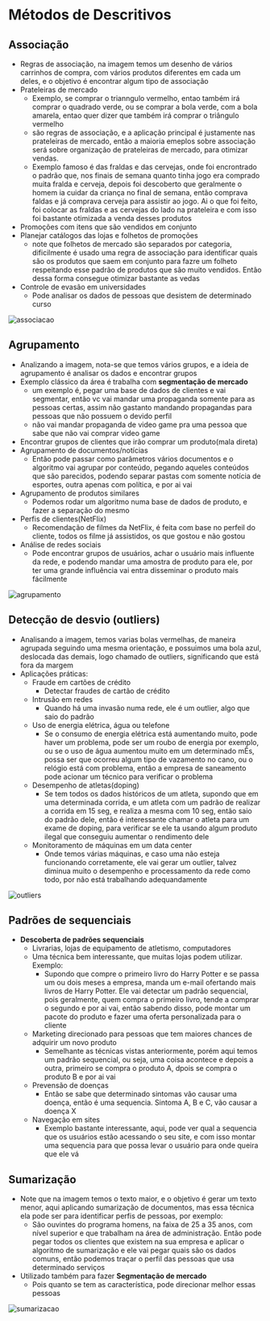 # Métodos de Descritivos

## Associação

- Regras de associação, na imagem temos um desenho de vários carrinhos de compra, com vários produtos diferentes em cada um deles, e o objetivo é encontrar algum tipo de associação
- Prateleiras de mercado
  - Exemplo, se comprar o trianngulo vermelho, entao também irá comprar o quadrado verde, ou se comprar a bola verde, com a bola amarela, entao quer dizer que também irá comprar o triângulo vermelho
  - são regras de associação, e a aplicação principal é justamente nas prateleiras de mercado, então a maioria emeplos sobre associação será sobre organização de prateleiras de mercado, para otimizar vendas.
  - Exemplo famoso é das fraldas e das cervejas, onde foi encrontrado o padrão que, nos finais de semana quanto tinha jogo era comprado muita fralda e cerveja, depois foi descoberto que geralmente o homem ia cuidar da criança no final de semana, então comprava faldas e já comprava cerveja para assistir ao jogo. Ai o que foi feito, foi colocar as fraldas e as cervejas do lado na prateleira e com isso foi bastante otimizada a venda desses produtos
- Promoções com itens que são vendidos em conjunto
- Planejar catálogos das lojas e folhetos de promoções
  - note que folhetos de mercado são separados por categoria, dificilmente é usado uma regra de associação para identificar quais são os produtos que saem em conjunto para fazre um folheto respeitando esse padrão de produtos que são muito vendidos. Então dessa forma consegue otimizar bastante as vedas
- Controle de evasão em universidades
  - Pode analisar os dados de pessoas que desistem de determinado curso

![associacao](img/associacao.png)

## Agrupamento

- Analizando a imagem, nota-se que temos vários grupos, e a ideia de agrupamento é analisar os dados e encontrar grupos
- Exemplo clássico da área é trabalha com **segmentação de mercado**
  - um exemplo é, pegar uma base de dados de clientes e vai segmentar, então vc vai mandar uma propaganda somente para as pessoas certas, assim não gastanto mandando propagandas para pessoas que não possuem o devido perfil
  - não vai mandar propaganda de video game pra uma pessoa que sabe que não vai comprar video game
- Encontrar grupos de clientes que irão comprar um produto(mala direta)
- Agrupamento de documentos/notícias
  - Então pode passar como parâmetros vários documentos e o algoritmo vai agrupar por conteúdo, pegando aqueles conteúdos que são parecidos, podendo separar pastas com somente notícia de esportes, outra apenas com política, e por ai vai
- Agrupamento de produtos similares
  - Podemos rodar um algoritmo numa base de dados de produto, e fazer a separação do mesmo
- Perfis de clientes(NetFlix)
  - Recomendação de filmes da NetFlix, é feita com base no perfeil do cliente, todos os filme já assistidos, os que gostou e não gostou
- Análise de redes sociais
  - Pode encontrar grupos de usuários, achar o usuário mais influente da rede, e podendo mandar uma amostra de produto para ele, por ter uma grande influência vai entra disseminar o produto mais fácilmente

![agrupamento](img/agrupamento.png)

## Detecção de desvio (outliers)

- Analisando a imagem, temos varias bolas vermelhas, de maneira agrupada seguindo uma mesma orientação, e possuimos uma bola azul, deslocada das demais, logo chamado de outliers, significando que está fora da margem
- Aplicações práticas:
  - Fraude em cartões de crédito
    - Detectar fraudes de cartão de crédito
  - Intrusão em redes
    - Quando há uma invasão numa rede, ele é um outlier, algo que saio do padrão
  - Uso de energia elétrica, água ou telefone
    - Se o consumo de energia elétrica está aumentando muito, pode haver um problema, pode ser um roubo de energia por exemplo, ou se o uso de água aumentou muito em um determinado mÊs, possa ser que ocorreu algum tipo de vazamento no cano, ou o relógio está com problema, então a empresa de saneamento pode acionar um técnico para verificar o problema
  - Desempenho de atletas(doping)
    - Se tem todos os dados históricos de um atleta, supondo que em uma determinada corrida, e um atleta com um padrão de realizar a corrida em 15 seg, e realiza a mesma com 10 seg, então saio do padrão dele, então é interessante chamar o atleta para um exame de doping, para verificar se ele ta usando algum produto ilegal que conseguiu aumentar o rendimento dele
  - Monitoramento de máquinas em um data center
    - Onde temos várias máquinas, e caso uma não esteja funcionando corretamente, ele vai gerar um outlier, talvez diminua muito o desempenho e processamento da rede como todo, por não está trabalhando adequandamente

![outliers](img/outliers.png)

## Padrões de sequenciais

- **Descoberta de padrões sequenciais**
  - Livrarias, lojas de equipamento de atletismo, computadores
  - Uma técnica bem interessante, que muitas lojas podem utilizar. Exemplo:
    - Supondo que compre o primeiro livro do Harry Potter e se passa um ou dois meses a empresa, manda um e-mail ofertando mais livros de Harry Potter. Ele vai detectar um padrão sequencial, pois geralmente, quem compra o primeiro livro, tende a comprar o segundo e por ai vai, então sabendo disso, pode montar um pacote do produto e fazer uma oferta personalizada para o cliente
  - Marketing direcionado para pessoas que tem maiores chances de adquirir um novo produto
    - Semelhante as técnicas vistas anteriormente, porém aqui temos um padrão sequencial, ou seja, uma coisa acontece e depois a outra, primeiro se compra o produto A, dpois se compra o produto B e por ai vai
  - Prevensão de doenças
    - Então se sabe que determinado sintomas vão causar uma doença, então é uma sequencia. Sintoma A, B e C, vão causar a doença X
  - Navegação em sites
    - Exemplo bastante interessante, aqui, pode ver qual a sequencia que os usuários estão acessando o seu site, e com isso montar uma sequencia para que possa levar o usuário para onde queira que ele vá

## Sumarização

- Note que na imagem temos o texto maior, e o objetivo é gerar um texto menor, aqui aplicando sumarização de documentos, mas essa técnica ela pode ser para identificar perfis de pessoas, por exemplo:
  - São ouvintes do programa homens, na faixa de 25 a 35 anos, com nível superior e que trabalham na área de administração. Então pode pegar todos os clientes que existem na sua empresa e aplicar o algoritmo de sumarização e ele vai pegar quais são os dados comuns, então podemos traçar o perfil das pessoas que usa determinado serviços
- Utilizado também para fazer **Segmentação de mercado**
  - Pois quanto se tem as característica, pode direcionar melhor essas pessoas

![sumarizacao](img/sumarizacao.png)
